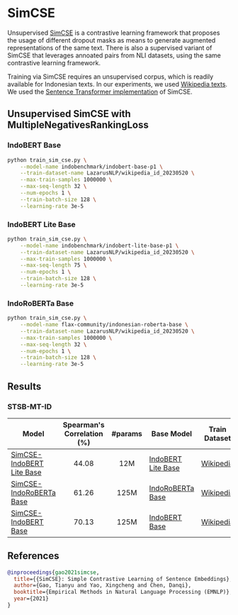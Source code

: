 # SimCSE

Unsupervised [SimCSE](https://github.com/princeton-nlp/SimCSE) is a contrastive learning framework that proposes the usage of different dropout masks as means to generate augmented representations of the same text. There is also a supervised variant of SimCSE that leverages annoated pairs from NLI datasets, using the same contrastive learning framework.

Training via SimCSE requires an unsupervised corpus, which is readily available for Indonesian texts. In our experiments, we used [Wikipedia texts](https://huggingface.co/datasets/LazarusNLP/wikipedia_id_20230520). We used the [Sentence Transformer implementation](https://www.sbert.net/examples/unsupervised_learning/README.html#simcse) of SimCSE.

## Unsupervised SimCSE with MultipleNegativesRankingLoss

### IndoBERT Base

```sh
python train_sim_cse.py \
    --model-name indobenchmark/indobert-base-p1 \
    --train-dataset-name LazarusNLP/wikipedia_id_20230520 \
    --max-train-samples 1000000 \
    --max-seq-length 32 \
    --num-epochs 1 \
    --train-batch-size 128 \
    --learning-rate 3e-5
```

### IndoBERT Lite Base

```sh
python train_sim_cse.py \
    --model-name indobenchmark/indobert-lite-base-p1 \
    --train-dataset-name LazarusNLP/wikipedia_id_20230520 \
    --max-train-samples 1000000 \
    --max-seq-length 75 \
    --num-epochs 1 \
    --train-batch-size 128 \
    --learning-rate 3e-5
```

### IndoRoBERTa Base

```sh
python train_sim_cse.py \
    --model-name flax-community/indonesian-roberta-base \
    --train-dataset-name LazarusNLP/wikipedia_id_20230520 \
    --max-train-samples 1000000 \
    --max-seq-length 32 \
    --num-epochs 1 \
    --train-batch-size 128 \
    --learning-rate 3e-5
```

## Results

### STSB-MT-ID

| Model                                                                                    | Spearman's Correlation (%) | #params | Base Model                                                                        | Train Dataset                                                                 |
| ---------------------------------------------------------------------------------------- | :------------------------: | :-----: | --------------------------------------------------------------------------------- | ----------------------------------------------------------------------------- |
| [SimCSE-IndoBERT Lite Base](https://huggingface.co/LazarusNLP/simcse-indobert-lite-base) |           44.08            |   12M   | [IndoBERT Lite Base](https://huggingface.co/indobenchmark/indobert-lite-base-p1)  | [Wikipedia](https://huggingface.co/datasets/LazarusNLP/wikipedia_id_20230520) |
| [SimCSE-IndoRoBERTa Base](https://huggingface.co/LazarusNLP/simcse-indoroberta-base)     |           61.26            |  125M   | [IndoRoBERTa Base](https://huggingface.co/flax-community/indonesian-roberta-base) | [Wikipedia](https://huggingface.co/datasets/LazarusNLP/wikipedia_id_20230520) |
| [SimCSE-IndoBERT Base](https://huggingface.co/LazarusNLP/simcse-indobert-base)           |           70.13            |  125M   | [IndoBERT Base](https://huggingface.co/indobenchmark/indobert-base-p1)            | [Wikipedia](https://huggingface.co/datasets/LazarusNLP/wikipedia_id_20230520) |

## References

```bibtex
@inproceedings{gao2021simcse,
  title={{SimCSE}: Simple Contrastive Learning of Sentence Embeddings},
  author={Gao, Tianyu and Yao, Xingcheng and Chen, Danqi},
  booktitle={Empirical Methods in Natural Language Processing (EMNLP)},
  year={2021}
}
```